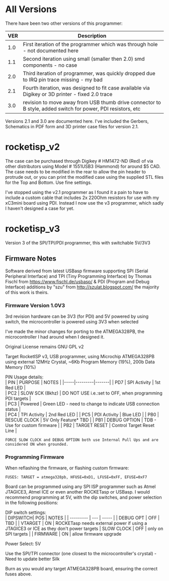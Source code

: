 # All Versions
There have been two other versions of this programmer:

| VER | Description |
|-----|-------------|
| 1.0 | First iteration  of the programmer which was through hole - not documented here |
| 1.1 | Second iteration using small (smaller then 2.0) smd components - no case |
| 2.0 | Third iteration of programmer, was quickly dropped due to IRQ pin trace missing - my bad |
| 2.1 | Fourth iteration, was designed to fit case available via Digikey or 3D printer - fixed 2.0 trace |
| 3.0 | revision to move away from USB thumb drive connector to B style, added switch for power, PDI resistors, etc |

Versions 2.1 and 3.0 are documented here.  I've included the Gerbers, Schematics in PDF form and 3D printer case
files for version 2.1.

# rocketisp_v2
The case can be purchased through Digikey # HM1472-ND (Red) of via other distributors using Model # 1551USB3 (Hammond)
for around $5 CAD. The case needs to be modified in the rear to allow the pin header to protrude out, or you can print the modified case
using the supplied STL files for the Top and Bottom.  Use fine settings.

I've stopped using the v2.1 programmer as I found it a pain to have to include a custom cable that includes 2x 220Ohm resistors for
use with my xC3mini board using PDI.  Instead I now use the v3 programmer, which sadly I haven't designed a case for yet.

# rocketisp_v3
Version 3 of the SPI/TPI/PDI programmer, this with switchable 5V/3V3


## Firmware Notes

 Software derived from latest USBasp firmware supporting
 SPI (Serial Peripheral Interface) and TPI (Tiny Programming Interface)
 by Thomas Fischl from https://www.fischl.de/usbasp/ & PDI (Program and Debug Interface) 
 additions by "szu" from http://szulat.blogspot.com/ the majority of this work is theirs.
 
### Firmware Version 1.0V3
 
 3rd revision hardware can be 3V3 (for PDI) and 5V powered by using switch,
 the microcontroller is powered using 3V3 when selected 
 
 I've made the minor changes for porting to the ATMEGA328PB, the microcontroller I had
 around when I designed it.
 
 Original License remains GNU GPL v2
 
 Target RocketISP v3, USB programmer, using
 Microchip ATMEGA328PB using external 12MHz Crystal,
 ~6Kb Program Memory (19%), 200b Data Memory (10%)
 
  PIN Usage details:	
  | PIN | PURPOSE | NOTES |
  |-----|---------|-------|
  | PD7 | SPI Activity | 1st Red LED |					
  | PC2 | SLOW SCK (8khz) | DO NOT USE i.e.:set to OFF, when programming PDI targets |		   			
  | PC3 | Powered | Green LED - need to change to indicate USB connection status |					
  | PC4 | TPI Activity | 2nd Red LED |
  | PC5 | PDI Activity | Blue LED |
  | PB0 | RESCUE CLOCK | 5V Only Feature* TBD |
  | PB1 | DEBUG OPTION | TDB - Use for custom firmware |
  | PB2 | TARGET RESET | Control Target Reset Line |					

 	FORCE SLOW CLOCK and DEBUG OPTION both use Internal Pull Ups and are considered ON when grounded.

 ### Programming Firmware

 When reflashing the firmware, or flashing custom firmware:
 
 	FUSES: TARGET = atmega328pb, HFUSE=0xD1, LFUSE=0xFF, EFUSE=0xF7
  
 Board can be programmed using any SPI ISP programmer such as Atmel JTAGICE3, Atmel ICE or even another ROCKETasp or USBasp.
 I would recommend programming at 5V, with the dip switches, and power selection in the following positions:
 
 DIP switch settings:        
 | DIPSWITCH| POS | NOTES |
 | --------- | --- | ----- |
 | DEBUG OPT | OFF | TBD |
 | VTARGET | ON | ROCKETasp needs external power if using a JTAGICE3 or ICE as they don't power targets
 | SLOW CLOCK | OFF | only on SPI targets |
 | FIRMWARE | ON | allow firmware upgrade
                    
 Power Select:      5V
 
 Use the SPI/TPI connector (one closest to the microcontroller's crystal) - Need to update better Silk 
 
 Burn as you would any target ATMEGA328PB board, ensuring the correct fuses above.
 
 
